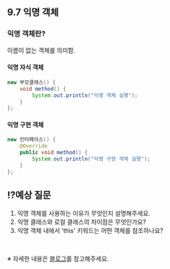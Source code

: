 ## 9.7 익명 객체

### 익명 객체란?
이름이 없는 객체를 의미함.

#### 익명 자식 객체
```java
new 부모클래스() {
    void method() {
        System.out.println("익명 객체 실행");
    }
};
```

#### 익명 구현 객체
```java
new 인터페이스() {
    @Override
    public void method() {
        System.out.println("익명 구현 객체 실행");
    }
};
```

## ⁉️예상 질문

1. 익명 객체를 사용하는 이유가 무엇인지 설명해주세요.
2. 익명 클래스와 로컬 클래스의 차이점은 무엇인가요?
3. 익명 객체 내에서 'this' 키워드는 어떤 객체를 참조하나요?

&nbsp;

※ 자세한 내용은 [블로그](https://mandusitstudy.tistory.com/350)를 참고해주세요.